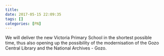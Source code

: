 ```yaml
---
title:
date: 2017-05-15 22:09:35
tags: []
categories: [PN]
---
```


We will deliver the new Victoria Primary School in the shortest possible time, thus also opening up the possibility of the modernisation of the Gozo Central Library and the National Archives - Gozo.